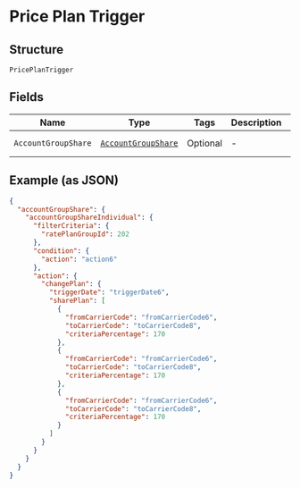 
# Price Plan Trigger

## Structure

`PricePlanTrigger`

## Fields

| Name | Type | Tags | Description | Getter | Setter |
|  --- | --- | --- | --- | --- | --- |
| `AccountGroupShare` | [`AccountGroupShare`](../../doc/models/account-group-share.md) | Optional | - | AccountGroupShare getAccountGroupShare() | setAccountGroupShare(AccountGroupShare accountGroupShare) |

## Example (as JSON)

```json
{
  "accountGroupShare": {
    "accountGroupShareIndividual": {
      "filterCriteria": {
        "ratePlanGroupId": 202
      },
      "condition": {
        "action": "action6"
      },
      "action": {
        "changePlan": {
          "triggerDate": "triggerDate6",
          "sharePlan": [
            {
              "fromCarrierCode": "fromCarrierCode6",
              "toCarrierCode": "toCarrierCode8",
              "criteriaPercentage": 170
            },
            {
              "fromCarrierCode": "fromCarrierCode6",
              "toCarrierCode": "toCarrierCode8",
              "criteriaPercentage": 170
            },
            {
              "fromCarrierCode": "fromCarrierCode6",
              "toCarrierCode": "toCarrierCode8",
              "criteriaPercentage": 170
            }
          ]
        }
      }
    }
  }
}
```

